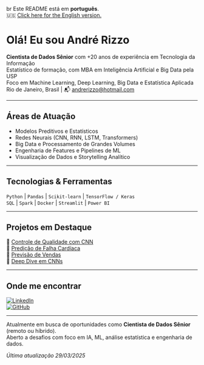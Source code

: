  br Este README está em **português**.  
 🇺🇸 [Click here for the English version.](README_EN.md)

# Olá! Eu sou André Rizzo

**Cientista de Dados Sênior** com +20 anos de experiência em Tecnologia da Informação  
Estatístico de formação, com MBA em Inteligência Artificial e Big Data pela USP  
Foco em Machine Learning, Deep Learning, Big Data e Estatística Aplicada  
Rio de Janeiro, Brasil | 📬 andrerizzo@hotmail.com

---

## Áreas de Atuação

- Modelos Preditivos e Estatísticos
- Redes Neurais (CNN, RNN, LSTM, Transformers)
- Big Data e Processamento de Grandes Volumes
- Engenharia de Features e Pipelines de ML
- Visualização de Dados e Storytelling Analítico

---

## Tecnologias & Ferramentas

`Python` | `Pandas` | `Scikit-learn` | `TensorFlow / Keras`  
`SQL` | `Spark` | `Docker` | `Streamlit` | `Power BI`

---

## Projetos em Destaque

🔹 [Controle de Qualidade com CNN](https://github.com/andrerizzo/CNN_para_Controle_de_Qualidade)  
🔹 [Predição de Falha Cardíaca](https://github.com/andrerizzo/Heart_Failure_Prediction_ML)  
🔹 [Previsão de Vendas](https://github.com/andrerizzo/Sales_Prediction)  
🔹 [Deep Dive em CNNs](https://github.com/andrerizzo/Convolutional_Neural_Network_Deep_Dive)

---

## Onde me encontrar

[![LinkedIn](https://img.shields.io/badge/LinkedIn-Perfil-0077B5?logo=linkedin&logoColor=white)](https://www.linkedin.com/in/andrerizzo1)  
[![GitHub](https://img.shields.io/badge/GitHub-Portfólio-181717?logo=github&logoColor=white)](https://github.com/andrerizzo)

---

Atualmente em busca de oportunidades como **Cientista de Dados Sênior** (remoto ou híbrido).  
Aberto a desafios com foco em IA, ML, análise estatística e engenharia de dados.  


*Última atualização 29/03/2025*
